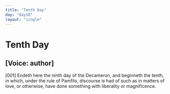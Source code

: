 ```yaml
---
title: "Tenth Day"
day: "day10"
layout: "single"
---
```

<div id="day10" ruler="panfilo" type="Day">
 <h1>
  Tenth Day
 </h1>
 <p>
  <h2>
   [Voice: author]
  </h2>
 </p>
 <argument>
  <p>
   <a name="p10990001">
    [001]
   </a>
   Endeth here the ninth day of the Decameron, and
 beginneth the tenth, in which, under the rule of
 Pamfilo, discourse is had of such as in matters of
 love, or otherwise, have done something with liberality
 or magnificence.
  </p>
 </argument>
</div>